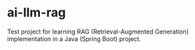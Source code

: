 # ai-llm-rag
Test project for learning RAG (Retrieval-Augmented Generation) implementation in a Java (Spring Boot) project.
